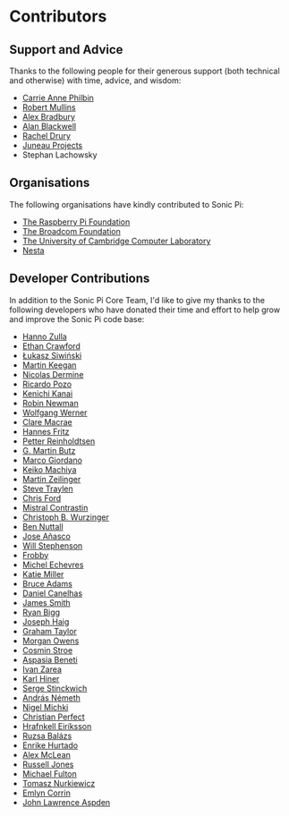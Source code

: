 # Contributors

## Support and Advice

Thanks to the following people for their generous support (both
technical and otherwise) with time, advice, and wisdom:

* [Carrie Anne Philbin](https://twitter.com/missphilbin)
* [Robert Mullins](http://www.cl.cam.ac.uk/~rdm34/)
* [Alex Bradbury](https://twitter.com/asbradbury)
* [Alan Blackwell](http://www.cl.cam.ac.uk/~afb21/)
* [Rachel Drury](https://twitter.com/Rachel_Drury)
* [Juneau Projects](http://www.juneauprojects.co.uk)
* Stephan Lachowsky

## Organisations

The following organisations have kindly contributed to Sonic Pi:

* [The Raspberry Pi Foundation](http://www.raspberrypi.org)
* [The Broadcom Foundation](http://www.broadcomfoundation.org)
* [The University of Cambridge Computer Laboratory](http://www.cl.cam.ac.uk)
* [Nesta](http://www.nesta.org.uk)

## Developer Contributions

In addition to the Sonic Pi Core Team, I'd like to give my thanks to
the following developers who have donated their time and effort to help
grow and improve the Sonic Pi code base:

* [Hanno Zulla](https://github.com/hzulla)
* [Ethan Crawford](https://github.com/ethancrawford)
* [Łukasz Siwiński](https://github.com/hopbit)
* [Martin Keegan](https://github.com/mk270)
* [Nicolas Dermine](https://github.com/nicoder)
* [Ricardo Pozo](https://github.com/thraex41)
* [Kenichi Kanai](https://github.com/kn1kn1)
* [Robin Newman](https://github.com/rbnpi)
* [Wolfgang Werner](https://github.com/wwerner)
* [Clare Macrae](https://github.com/claremacrae)
* [Hannes Fritz](https://github.com/hztirf)
* [Petter Reinholdtsen](https://github.com/petterreinholdtsen)
* [G. Martin Butz](https://github.com/mbutz)
* [Marco Giordano](https://github.com/marco-giordano)
* [Keiko Machiya](https://github.com/keikomachiya)
* [Martin Zeilinger](https://github.com/st01c)
* [Steve Traylen](https://github.com/traylenator)
* [Chris Ford](https://github.com/ctford)
* [Mistral Contrastin](https://github.com/madgen)
* [Christoph B. Wurzinger](https://github.com/chbw)
* [Ben Nuttall](https://github.com/bennuttall)
* [Jose Añasco](https://github.com/merongivian)
* [Will Stephenson](https://github.com/wstephenson)
* [Frobby](https://github.com/frobby)
* [Michel Echevres](https://github.com/echevresm)
* [Katie Miller](https://github.com/codemiller)
* [Bruce Adams](https://github.com/bruceadams)
* [Daniel Canelhas](https://github.com/dcanelhas)
* [James Smith](https://github.com/Nanomancer)
* [Ryan Bigg](https://github.com/radar)
* [Joseph Haig](https://github.com/jrmhaig)
* [Graham Taylor](https://github.com/vinnievg)
* [Morgan Owens](https://github.com/equiamos)
* [Cosmin Stroe](https://github.com/cstroe)
* [Aspasia Beneti](https://github.com/aspasia)
* [Ivan Zarea](https://github.com/minivan)
* [Karl Hiner](https://github.com/khiner)
* [Serge Stinckwich](https://github.com/SergeStinckwich)
* [András Németh](https://github.com/nemethandras)
* [Nigel Michki](https://github.com/nigeil)
* [Christian Perfect](https://github.com/christianp)
* [Hrafnkell Eiríksson](https://github.com/hrafnkelle)
* [Ruzsa Balázs](https://github.com/cellux)
* [Enrike Hurtado](https://github.com/enrike)
* [Alex McLean](https://github.com/yaxu)
* [Russell Jones](https://github.com/Russell-Jones)
* [Michael Fulton](https://github.com/emu4hire)
* [Tomasz Nurkiewicz](https://github.com/nurkiewicz)
* [Emlyn Corrin](https://github.com/emlyn)
* [John Lawrence Aspden](https://github.com/johnlawrenceaspden)









